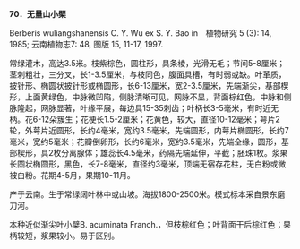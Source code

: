 **70．无量山小檗**

Berberis wuliangshanensis C. Y. Wu ex S. Y. Bao in　植物研究 5 (3): 14, 1985; 云南植物志7: 48, 图版 15, 11-17, 1997.

常绿灌木，高达3.5米。枝紫棕色，圆柱形，具条棱，光滑无毛；节间5-8厘米；茎刺粗壮，三分叉，长1-3.5厘米，与枝同色，腹面具槽，有时弱或缺。叶革质，披针形、椭圆状披针形或椭圆形，长6-13厘米，宽2-3.5厘米，先端渐尖，基部楔形，上面黄绿色，中脉微凹陷，侧脉清晰可见，网脉不显，背面棕红色，中脉和侧脉隆起，网脉显著，叶缘平展，每边具15-35刺齿；叶柄长3-5毫米，有时近无柄。花6-12朵簇生；花梗长1.5-2厘米；花黄色，较大，直径10-12毫米；萼片2轮，外萼片近圆形，长约4毫米，宽约3.5毫米，先端圆形，内萼片椭圆形，长约7毫米，宽约5毫米；花瓣倒卵形，长约6毫米，宽约3.5毫米，先端全缘，圆形，基部楔形，具2枚分离腺体；雄蕊长4.5毫米，药隔先端延伸，平截；胚珠1枚。浆果长圆状椭圆形，黑色，长7-8毫米，直径约3毫米，顶端无宿存花柱，无白粉或微被白粉。花期4-5月，果期10-11月。

产于云南。生于常绿阔叶林中或山坡。海拔1800-2500米。模式标本采自景东磨刀河。

本种近似渐尖叶小檗B. acuminata Franch.，但枝棕红色；叶背面干后棕红色；果柄较短，浆果较小。易于区别。
